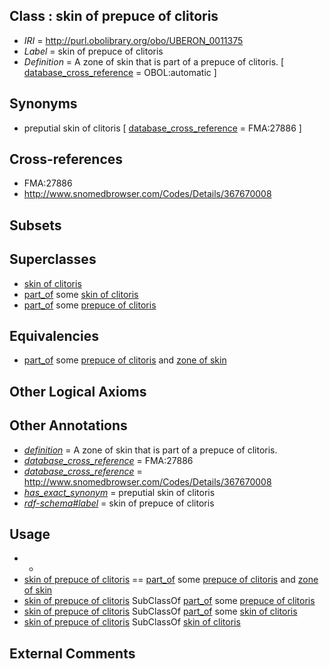 
## Class : skin of prepuce of clitoris

 * *IRI* = http://purl.obolibrary.org/obo/UBERON_0011375
 * *Label* = skin of prepuce of clitoris
 * *Definition* = A zone of skin that is part of a prepuce of clitoris. [ [database_cross_reference](../../ef/oboInOwl#hasDbXref.md) = OBOL:automatic ]

## Synonyms

 * preputial skin of clitoris [ [database_cross_reference](../../ef/oboInOwl#hasDbXref.md) = FMA:27886 ]

## Cross-references

 * FMA:27886
 * http://www.snomedbrowser.com/Codes/Details/367670008

## Subsets


## Superclasses

 * [skin of clitoris](../../UBERON/98/UBERON_0005298.md)
 * [part_of](../../BFO/50/BFO_0000050.md) some [skin of clitoris](../../UBERON/98/UBERON_0005298.md)
 * [part_of](../../BFO/50/BFO_0000050.md) some [prepuce of clitoris](../../UBERON/99/UBERON_0005299.md)

## Equivalencies

 * [part_of](../../BFO/50/BFO_0000050.md) some [prepuce of clitoris](../../UBERON/99/UBERON_0005299.md) and [zone of skin](../../UBERON/14/UBERON_0000014.md)

## Other Logical Axioms


## Other Annotations

 * *[definition](../../IAO/15/IAO_0000115.md)* = A zone of skin that is part of a prepuce of clitoris.
 * *[database_cross_reference](../../ef/oboInOwl#hasDbXref.md)* = FMA:27886
 * *[database_cross_reference](../../ef/oboInOwl#hasDbXref.md)* = http://www.snomedbrowser.com/Codes/Details/367670008
 * *[has_exact_synonym](../../ym/oboInOwl#hasExactSynonym.md)* = preputial skin of clitoris
 * *[rdf-schema#label](../../el/rdf-schema#label.md)* = skin of prepuce of clitoris

## Usage

 * -
 * [skin of prepuce of clitoris](../../UBERON/75/UBERON_0011375.md) == [part_of](../../BFO/50/BFO_0000050.md) some [prepuce of clitoris](../../UBERON/99/UBERON_0005299.md) and [zone of skin](../../UBERON/14/UBERON_0000014.md)
 * [skin of prepuce of clitoris](../../UBERON/75/UBERON_0011375.md) SubClassOf [part_of](../../BFO/50/BFO_0000050.md) some [prepuce of clitoris](../../UBERON/99/UBERON_0005299.md)
 * [skin of prepuce of clitoris](../../UBERON/75/UBERON_0011375.md) SubClassOf [part_of](../../BFO/50/BFO_0000050.md) some [skin of clitoris](../../UBERON/98/UBERON_0005298.md)
 * [skin of prepuce of clitoris](../../UBERON/75/UBERON_0011375.md) SubClassOf [skin of clitoris](../../UBERON/98/UBERON_0005298.md)

## External Comments

